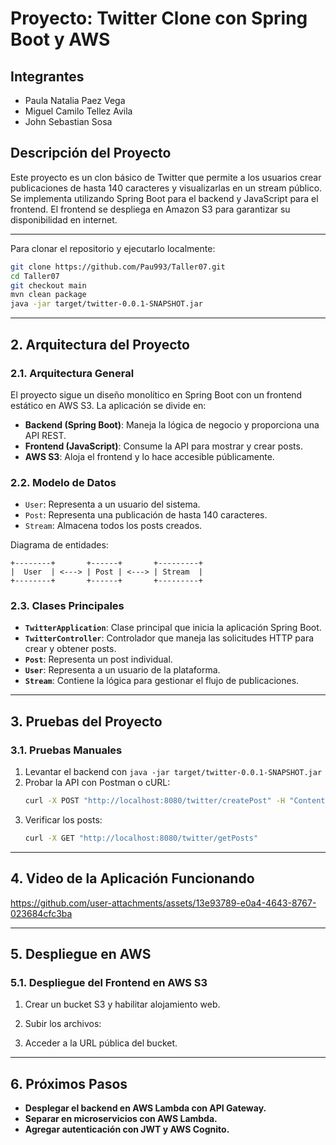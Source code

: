# Proyecto: Twitter Clone con Spring Boot y AWS

## Integrantes

- Paula Natalia Paez Vega
- Miguel Camilo Tellez Avila
- John Sebastian Sosa

## Descripción del Proyecto

Este proyecto es un clon básico de Twitter que permite a los usuarios crear publicaciones de hasta 140 caracteres y visualizarlas en un stream público. Se implementa utilizando Spring Boot para el backend y JavaScript para el frontend. El frontend se despliega en Amazon S3 para garantizar su disponibilidad en internet.

---

Para clonar el repositorio y ejecutarlo localmente:

```sh
git clone https://github.com/Pau993/Taller07.git
cd Taller07
git checkout main
mvn clean package
java -jar target/twitter-0.0.1-SNAPSHOT.jar
```

---

## 2. Arquitectura del Proyecto

### 2.1. Arquitectura General

El proyecto sigue un diseño monolítico en Spring Boot con un frontend estático en AWS S3. La aplicación se divide en:

- **Backend (Spring Boot)**: Maneja la lógica de negocio y proporciona una API REST.
- **Frontend (JavaScript)**: Consume la API para mostrar y crear posts.
- **AWS S3**: Aloja el frontend y lo hace accesible públicamente.

### 2.2. Modelo de Datos

- `User`: Representa a un usuario del sistema.
- `Post`: Representa una publicación de hasta 140 caracteres.
- `Stream`: Almacena todos los posts creados.

Diagrama de entidades:

```
+--------+       +------+       +---------+
|  User  | <---> | Post | <---> | Stream  |
+--------+       +------+       +---------+
```

### 2.3. Clases Principales

- **`TwitterApplication`**: Clase principal que inicia la aplicación Spring Boot.
- **`TwitterController`**: Controlador que maneja las solicitudes HTTP para crear y obtener posts.
- **`Post`**: Representa un post individual.
- **`User`**: Representa a un usuario de la plataforma.
- **`Stream`**: Contiene la lógica para gestionar el flujo de publicaciones.

---

## 3. Pruebas del Proyecto

### 3.1. Pruebas Manuales

1. Levantar el backend con `java -jar target/twitter-0.0.1-SNAPSHOT.jar`
2. Probar la API con Postman o cURL:
   ```sh
   curl -X POST "http://localhost:8080/twitter/createPost" -H "Content-Type: application/json" -d '{"username":"usuario1","text":"Hola Twitter!"}'
   ```
3. Verificar los posts:
   ```sh
   curl -X GET "http://localhost:8080/twitter/getPosts"
   ```

---

## 4. Video de la Aplicación Funcionando

https://github.com/user-attachments/assets/13e93789-e0a4-4643-8767-023684cfc3ba

---

## 5. Despliegue en AWS

### 5.1. Despliegue del Frontend en AWS S3
1. Crear un bucket S3 y habilitar alojamiento web.
2. Subir los archivos:

3. Acceder a la URL pública del bucket.

---

## 6. Próximos Pasos

- **Desplegar el backend en AWS Lambda con API Gateway.**
- **Separar en microservicios con AWS Lambda.**
- **Agregar autenticación con JWT y AWS Cognito.**

